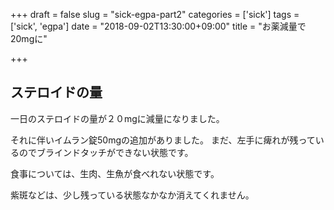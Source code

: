 +++
draft = false
slug = "sick-egpa-part2"
categories = ['sick']
tags = ['sick', 'egpa']
date = "2018-09-02T13:30:00+09:00"
title = "お薬減量で20mgに"

+++

## ステロイドの量
一日のステロイドの量が２０mgに減量になりました。

<!--more-->

それに伴いイムラン錠50mgの追加がありました。
まだ、左手に痺れが残っているのでブラインドタッチができない状態です。

食事については、生肉、生魚が食べれない状態です。

紫斑などは、少し残っている状態なかなか消えてくれません。
